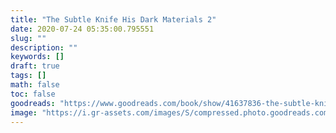 ```yaml
---
title: "The Subtle Knife His Dark Materials 2"
date: 2020-07-24 05:35:00.795551
slug: ""
description: ""
keywords: []
draft: true
tags: []
math: false
toc: false
goodreads: "https://www.goodreads.com/book/show/41637836-the-subtle-knife"
image: "https://i.gr-assets.com/images/S/compressed.photo.goodreads.com/books/1535965085l/41637836._SX98_.jpg"
---
```

